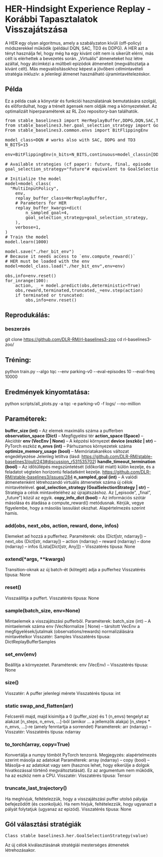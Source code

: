 # HER-Hindsight Experience Replay - Korábbi Tapasztalatok Visszajátszása

A HER egy olyan algoritmus, amely a szabályzaton kívüli (off-policy) módszerekkel működik (például DQN, SAC, TD3 és DDPG). A HER azt a tényt használja fel, hogy még ha egy kívánt célt nem is sikerült elérni, más célt is elérhettek a bevezetés során. „Virtuális” átmeneteket hoz létre azáltal, hogy átcímkézi a múltbeli epizódok átmeneteit (megváltoztatja a kívánt célt).
Más megvalósításokhoz képest a jövőbeni célmintavételi stratégia inkluzív: a jelenlegi átmenet használható újramintavételezéskor. 

## Példa
Ez a példa csak a könyvtár és funkciói használatának bemutatására szolgál, és előfordulhat, hogy a trénelt ágensek nem oldják meg a környezeteket. Az optimalizált hiperparaméterek az RL Zoo repository-ban találhatók.

<pre>
from stable_baselines3 import HerReplayBuffer,DDPG,DQN,SAC,TD3
from stable_baselines3.her.goal_selection_strategy import GoalSelectionStrategy
From stable_baselines3.common.envs import BitFlippingEnv

model_class=DQN # works also with SAC, DDPG and TD3
N_BITS=15

env=BitFlippingEnv(n_bits=N_BITS,continuous=model_classin[DDPG,SAC,TD3],max_steps=N_BITS)

# Available strategies (cf paper): future, final, episode
goal_selection_strategy="future"# equivalent to GoalSelectionStrategy.FUTURE

# Initialize the model
model=model_class(
  "MultiInputPolicy",
    env,
    replay_buffer_class=HerReplayBuffer,
    # Parameters for HER
    replay_buffer_kwargs=dict(
        n_sampled_goal=4,
        goal_selection_strategy=goal_selection_strategy,
    ),
    verbose=1,
)
# Train the model
model.learn(1000)

model.save("./her_bit_env")
# Because it needs access to `env.compute_reward()`
# HER must be loaded with the env
model=model_class.load("./her_bit_env",env=env)

obs,info=env.reset()
for_inrange(100):
    action, _ = model.predict(obs,deterministic=True)
    obs,reward,terminated,truncated,_=env.step(action)
    if terminated or truncated:
        obs,info=env.reset()
</pre>

## Reprodukálás:
### beszerzés
git clone https://github.com/DLR-RM/rl-baselines3-zoo
cd rl-baselines3-zoo/

## Tréning:
python train.py --algo tqc --env parking-v0 --eval-episodes 10 --eval-freq 10000

## Eredmények kinyomtatása:
python scripts/all_plots.py -a tqc -e parking-v0 -f logs/ --no-million


## Paraméterek:
<b>buffer_size (int)</b> – Az elemek maximális száma a pufferben
<b>observation_space (Dict)</b> – Megfigyelési tér
<b>action_space (Space)</b> – Akciótér
<b>env (VecEnv | None)</b> – A képzési környezet
<b>device (eszköz | str)</b> – PyTorch eszköz
<b>n_envs (int)</b> – Párhuzamos környezetek száma
<b>optimize_memory_usage (bool)</b> – Memóriatakarékos változat engedélyezése Jelenleg letiltva (lásd: https://github.com/DLR-RM/stable-baselines3/pull/243#discussion_r531535702)
<b>handle_timeout_termination (bool)</b> – Az időtúllépés megszüntetését (időkorlát miatt) külön kezelje, és a feladatot végtelen horizontú feladatként kezelje. https://github.com/DLR-RM/stable-baselines3/issues/284
<b>n_sampled_goal (int)</b> – A valódi átmenetenként létrehozandó virtuális átmenetek száma új célok mintavételével.
<b>goal_selection_strategy (GoalSelectionStrategy | str)</b> – Stratégia a célok mintavételéhez az újrajátszáshoz. Az [„episode”, „final”, „future”] közül az egyik.
<b>copy_info_dict (bool)</b> – Az információs szótár másolása és átadása a compute_reward() metódusnak. Kérjük, vegye figyelembe, hogy a másolás lassulást okozhat. Alapértelmezés szerint hamis.


### add(obs, next_obs, action, reward, done, infos) 
 Elemeket ad hozzá a pufferhez.
Paraméterek:
obs (Dict[str, ndarray]) –
next_obs (Dict[str, ndarray]) –
action (ndarray) –
reward (ndarray) –
done (ndarray) –
infos (Lista[Dict[str, Any]]) –
Visszatérés típusa: None

### extend(*args, **kwargs)
Transition-oknak az új batch-ét (kötegét) adja a pufferhez
Visszatérés típusa: None

### reset()
Visszaállítja a puffert.
Visszatérés típusa: None

### sample(batch_size, env=None)
Mintaelemek a visszajátszási pufferből.
Paraméterek:
batch_size (int) – A mintaelemek száma
env (VecNormalize | None) – társított VecEnv a megfigyelések/jutalmak (observations/rewards) normalizálására mintavételkor
Visszatér: Samples
Visszatérés típusa: DictReplayBufferSamples

### set_env(env)
Beállítja a környezetet.
Paraméterek:
env (VecEnv) –
Visszatérés típusa: None

### size()
Visszatér: A puffer jelenlegi mérete
Visszatérés típusa: int

### static swap_and_flatten(arr)
Felcseréli majd, majd kisimítja a 0 (puffer_size) és 1 (n_envs) tengelyt az alakzat [n_steps, n_envs, …]-ból (amikor … a jellemzők alakja) [n_steps * n_envs, …]-re (amely fenntartja a sorrendet)
Paraméterek:
arr (ndarray) –
Visszatér:
Visszatérés típusa: ndarray

### to_torch(array, copy=True)
Konvertálja a numpy tömböt PyTorch tenzorrá. Megjegyzés: alapértelmezés szerint másolja az adatokat
Paraméterek:
array (ndarray) –
copy (bool) – Másolja-e az adatokat vagy sem (hasznos lehet, hogy elkerülje a dolgok hivatkozással történő megváltoztatását). Ez az argumentum nem működik, ha az eszköz nem a CPU.
Visszatér:
Visszatérés típusa: Tensor

### truncate_last_trajectory()
Ha meghívjuk, feltételezzük, hogy a visszajátszási puffer utolsó pályája befejeződött (és csonkoljuk). Ha nem hívjuk, feltételezzük, hogy ugyanazt a pályát folytatjuk (ugyanaz az epizód).
Visszatérés típusa: None

## Gól választási stratégiák
<pre>Class stable_baselines3.her.GoalSelectionStrategy(value)</pre>
Az új célok kiválasztásának stratégiái mesterséges átmenetek létrehozásakor.
